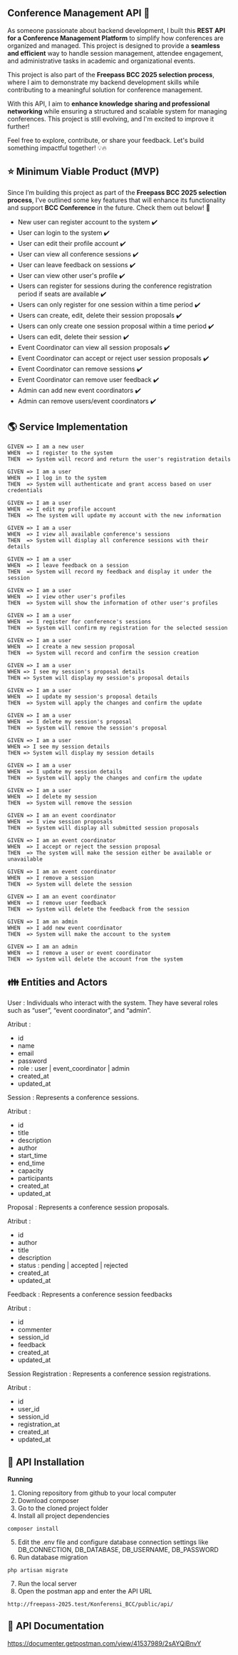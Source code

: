 ## Conference Management API 🚀  

As someone passionate about backend development, I built this **REST API for a Conference Management Platform** to simplify how conferences are organized and managed. This project is designed to provide a **seamless and efficient** way to handle session management, attendee engagement, and administrative tasks in academic and organizational events.  

This project is also part of the **Freepass BCC 2025 selection process**, where I aim to demonstrate my backend development skills while contributing to a meaningful solution for conference management.  

With this API, I aim to **enhance knowledge sharing and professional networking** while ensuring a structured and scalable system for managing conferences. This project is still evolving, and I'm excited to improve it further!  

Feel free to explore, contribute, or share your feedback. Let's build something impactful together! 💡🔥

## **⭐** Minimum Viable Product (MVP)

Since I’m building this project as part of the **Freepass BCC 2025 selection process**, I’ve outlined some key features that will enhance its functionality and support **BCC Conference** in the future. Check them out below! 🚀

- New user can register account to the system ✔️
- User can login to the system ✔️
- User can edit their profile account ✔️
- User can view all conference sessions ✔️
- User can leave feedback on sessions ✔️
- User can view other user's profile ✔️
- Users can register for sessions during the conference registration period if seats are available ✔️
- Users can only register for one session within a time period ✔️
- Users can create, edit, delete their session proposals ✔️
- Users can only create one session proposal within a time period ✔️
- Users can edit, delete their session ✔️
- Event Coordinator can view all session proposals ✔️
- Event Coordinator can accept or reject user session proposals ✔️
- Event Coordinator can remove sessions ✔️
- Event Coordinator can remove user feedback ✔️
- Admin can add new event coordinators ✔️
- Admin can remove users/event coordinators ✔️

## **🌎** Service Implementation

```
GIVEN => I am a new user
WHEN  => I register to the system
THEN  => System will record and return the user's registration details

GIVEN => I am a user
WHEN  => I log in to the system
THEN  => System will authenticate and grant access based on user credentials

GIVEN => I am a user
WHEN  => I edit my profile account
THEN  => The system will update my account with the new information

GIVEN => I am a user
WHEN  => I view all available conference's sessions
THEN  => System will display all conference sessions with their details

GIVEN => I am a user
WHEN  => I leave feedback on a session
THEN  => System will record my feedback and display it under the session

GIVEN => I am a user
WHEN  => I view other user's profiles
THEN  => System will show the information of other user's profiles

GIVEN => I am a user
WHEN  => I register for conference's sessions
THEN  => System will confirm my registration for the selected session

GIVEN => I am a user
WHEN  => I create a new session proposal
THEN  => System will record and confirm the session creation

GIVEN => I am a user
WHEN => I see my session's proposal details
THEN => System will display my session's proposal details

GIVEN => I am a user
WHEN  => I update my session's proposal details
THEN  => System will apply the changes and confirm the update

GIVEN => I am a user
WHEN  => I delete my session's proposal
THEN  => System will remove the session's proposal

GIVEN => I am a user
WHEN => I see my session details
THEN => System will display my session details

GIVEN => I am a user
WHEN  => I update my session details
THEN  => System will apply the changes and confirm the update

GIVEN => I am a user
WHEN  => I delete my session
THEN  => System will remove the session

GIVEN => I am an event coordinator
WHEN  => I view session proposals
THEN  => System will display all submitted session proposals

GIVEN => I am an event coordinator
WHEN  => I accept or reject the session proposal
THEN  => The system will make the session either be available or unavailable

GIVEN => I am an event coordinator
WHEN  => I remove a session
THEN  => System will delete the session

GIVEN => I am an event coordinator
WHEN  => I remove user feedback
THEN  => System will delete the feedback from the session

GIVEN => I am an admin
WHEN  => I add new event coordinator
THEN  => System will make the account to the system

GIVEN => I am an admin
WHEN  => I remove a user or event coordinator
THEN  => System will delete the account from the system
```

## **👪** Entities and Actors

User : Individuals who interact with the system. They have several roles such as “user”, “event coordinator”, and “admin”.

Atribut :
- id
- name
- email
- password
- role : user | event_coordinator | admin
- created_at
- updated_at

Session : Represents a conference sessions.

Atribut : 
- id
- title
- description
- author
- start_time
- end_time
- capacity
- participants
- created_at
- updated_at

Proposal : Represents a conference session proposals.

Atribut : 
- id
- author
- title
- description
- status : pending | accepted | rejected
- created_at
- updated_at

Feedback : Represents a conference session feedbacks

Atribut :
- id
- commenter
- session_id
- feedback
- created_at
- updated_at

Session Registration : Represents a conference session registrations.

Atribut :
- id
- user_id
- session_id
- registration_at
- created_at
- updated_at

## **🧪** API Installation
**Running**
1. Cloning repository from github to your local computer
2. Download composer
3. Go to the cloned project folder
4. Install all project dependencies
```
composer install
```
5. Edit the .env file and configure database connection settings like DB_CONNECTION, DB_DATABASE, DB_USERNAME, DB_PASSWORD
6. Run database migration
```
php artisan migrate
```
7. Run the local server
8. Open the postman app and enter the API URL
```
http://freepass-2025.test/Konferensi_BCC/public/api/
```


## **📃** API Documentation
https://documenter.getpostman.com/view/41537989/2sAYQiBnvY
